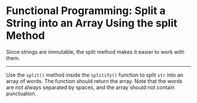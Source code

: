 # Functional Programming: Split a String into an Array Using the split Method

Since strings are immutable, the split method makes it easier to work with them.

***

Use the `split()` method inside the `splitify()` function to split `str` into an array of words. The function should return the array. Note that the words are not always separated by spaces, and the array should not contain punctuation.